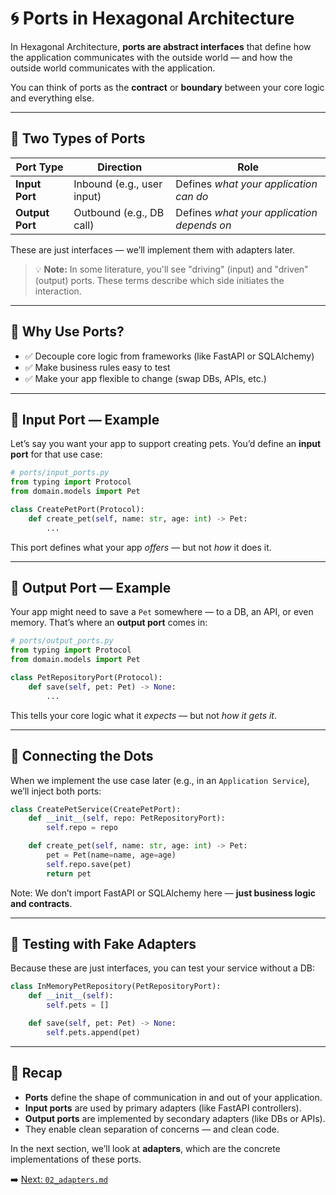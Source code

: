 # 🌀 Ports in Hexagonal Architecture

In Hexagonal Architecture, **ports are abstract interfaces** that define how the application communicates with the outside world — and how the outside world communicates with the application.

You can think of ports as the **contract** or **boundary** between your core logic and everything else.

---

## 🛂 Two Types of Ports

| Port Type      | Direction                 | Role                                                |
|----------------|---------------------------|-----------------------------------------------------|
| **Input Port** | Inbound (e.g., user input) | Defines *what your application can do*              |
| **Output Port**| Outbound (e.g., DB call)   | Defines *what your application depends on*          |

These are just interfaces — we’ll implement them with adapters later.

> 💡 **Note:** In some literature, you'll see "driving" (input) and "driven" (output) ports. These terms describe which side initiates the interaction.

---

## 🎯 Why Use Ports?

- ✅ Decouple core logic from frameworks (like FastAPI or SQLAlchemy)
- ✅ Make business rules easy to test
- ✅ Make your app flexible to change (swap DBs, APIs, etc.)

---

## 🔧 Input Port — Example

Let’s say you want your app to support creating pets. You’d define an **input port** for that use case:

```python
# ports/input_ports.py
from typing import Protocol
from domain.models import Pet

class CreatePetPort(Protocol):
    def create_pet(self, name: str, age: int) -> Pet:
        ...
```

This port defines what your app *offers* — but not *how* it does it.

---

## 🔌 Output Port — Example

Your app might need to save a `Pet` somewhere — to a DB, an API, or even memory. That’s where an **output port** comes in:

```python
# ports/output_ports.py
from typing import Protocol
from domain.models import Pet

class PetRepositoryPort(Protocol):
    def save(self, pet: Pet) -> None:
        ...
```

This tells your core logic what it *expects* — but not *how it gets it*.

---

## 🧠 Connecting the Dots

When we implement the use case later (e.g., in an `Application Service`), we’ll inject both ports:

```python
class CreatePetService(CreatePetPort):
    def __init__(self, repo: PetRepositoryPort):
        self.repo = repo

    def create_pet(self, name: str, age: int) -> Pet:
        pet = Pet(name=name, age=age)
        self.repo.save(pet)
        return pet
```

Note: We don’t import FastAPI or SQLAlchemy here — **just business logic and contracts**.

---

## 🧪 Testing with Fake Adapters

Because these are just interfaces, you can test your service without a DB:

```python
class InMemoryPetRepository(PetRepositoryPort):
    def __init__(self):
        self.pets = []

    def save(self, pet: Pet) -> None:
        self.pets.append(pet)
```

---

## 🧩 Recap

* **Ports** define the shape of communication in and out of your application.
* **Input ports** are used by primary adapters (like FastAPI controllers).
* **Output ports** are implemented by secondary adapters (like DBs or APIs).
* They enable clean separation of concerns — and clean code.

In the next section, we’ll look at **adapters**, which are the concrete implementations of these ports.

➡️ [Next: `02_adapters.md`](./02_adapters.md)
